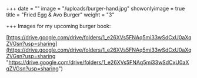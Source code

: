 +++
date = ""
image = "/uploads/burger-hand.jpg"
showonlyimage = true
title = "Fried Egg & Avo Burger"
weight = "3"

+++
Images for my upcoming burger book:

[https://drive.google.com/drive/folders/1_e26XVs5FNAq5mi33wSdCxU0aXqZVGsn?usp=sharing](https://drive.google.com/drive/folders/1_e26XVs5FNAq5mi33wSdCxU0aXqZVGsn?usp=sharing "https://drive.google.com/drive/folders/1_e26XVs5FNAq5mi33wSdCxU0aXqZVGsn?usp=sharing")